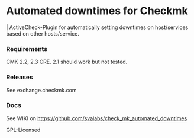 # Automated downtimes for Checkmk

| ActiveCheck-Plugin for automatically setting downtimes on host/services based on other hosts/service.

### Requirements

CMK 2.2, 2.3 CRE. 2.1 should work but not tested.

### Releases

See exchange.checkmk.com

### Docs

See WIKI on https://github.com/svalabs/check_mk_automated_downtimes

GPL-Licensed


